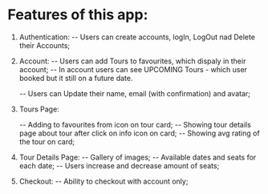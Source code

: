 # Features of this app:

1. Authentication:
   -- Users can create accounts, logIn, LogOut nad Delete their Accounts;

2. Account:
   -- Users can add Tours to favourites, which dispaly in their account;
   -- In account users can see UPCOMING Tours - which user booked but it still on a future date.
   <!-- -- In account user can see VISITED Tours - wich users booked, and visited (tour start date + tour duration);
   -- Users can write a stories(reviews) on visited tours; -->

   -- Users can Update their name, email (with confirmation) and avatar;

3. Tours Page:
   <!-- -- Filtering and Sorting of tours:
   ---- Sorting by: duration(short-long), price(cheap-expensive), group size(small-large), level(easy-extreme);
   ---- Filtering by: duration(to 3 days, to 7 days, 7+days), price(allow set the min and max price), group size, level; -->

   -- Adding to favourites from icon on tour card;
   -- Showing tour details page about tour after click on info icon on card;
   -- Showing avg rating of the tour on card;

4. Tour Details Page:
   -- Gallery of images;
   -- Available dates and seats for each date;
   -- Users increase and decrease amount of seats;
   <!-- -- All Stories about this tour from clients who booked it;
   -- Ability to write a story about this tour - after click - asks to login to account, if logged in - check if user visited this tour, if not - explain user that you can write stories to already visited tours only. -->

5. Checkout:
   -- Ability to checkout with account only;
   <!-- -- If there is an account - prefill data in the checkout form where possible;
   -- Add Payments with Stripe; -->
